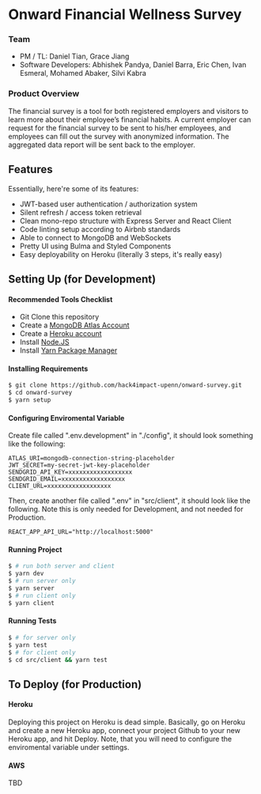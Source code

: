 # Onward Financial Wellness Survey

### **Team**

- PM / TL: Daniel Tian, Grace Jiang
- Software Developers: Abhishek Pandya, Daniel Barra, Eric Chen, Ivan Esmeral, Mohamed Abaker, Silvi Kabra

### **Product Overview**

The financial survey is a tool for both registered employers and visitors to learn more about their employee’s financial habits. A current employer can request for the financial survey to be sent to his/her employees, and employees can fill out the survey with anonymized information. The aggregated data report will be sent back to the employer.

## Features

Essentially, here're some of its features:

- JWT-based user authentication / authorization system
- Silent refresh / access token retrieval
- Clean mono-repo structure with Express Server and React Client
- Code linting setup according to Airbnb standards
- Able to connect to MongoDB and WebSockets
- Pretty UI using Bulma and Styled Components
- Easy deployability on Heroku (literally 3 steps, it's really easy)

## Setting Up (for Development)

#### Recommended Tools Checklist

- Git Clone this repository
- Create a [MongoDB Atlas Account](https://www.mongodb.com/cloud/atlas)
- Create a [Heroku account](https://www.heroku.com/)
- Install [Node.JS](https://nodejs.org/en/download/)
- Install [Yarn Package Manager](https://classic.yarnpkg.com/en/docs/install/#mac-stable)

#### Installing Requirements

```bash
$ git clone https://github.com/hack4impact-upenn/onward-survey.git
$ cd onward-survey
$ yarn setup
```

#### Configuring Enviromental Variable

Create file called ".env.development" in "./config", it should look something like the following:

```
ATLAS_URI=mongodb-connection-string-placeholder
JWT_SECRET=my-secret-jwt-key-placeholder
SENDGRID_API_KEY=xxxxxxxxxxxxxxxxxx
SENDGRID_EMAIL=xxxxxxxxxxxxxxxxxx
CLIENT_URL=xxxxxxxxxxxxxxxxxx
```

Then, create another file called ".env" in "src/client", it should look like the following. Note this is only needed for Development, and not needed for Production.

```
REACT_APP_API_URL="http://localhost:5000"
```

#### Running Project

```bash
$ # run both server and client
$ yarn dev
$ # run server only
$ yarn server
$ # run client only
$ yarn client
```

#### Running Tests

```bash
$ # for server only
$ yarn test
$ # for client only
$ cd src/client && yarn test
```

## To Deploy (for Production)

#### Heroku
Deploying this project on Heroku is dead simple. Basically, go on Heroku and create a new Heroku app, connect your project Github to your new Heroku app, and hit Deploy. Note, that you will need to configure the enviromental variable under settings.

#### AWS
TBD
